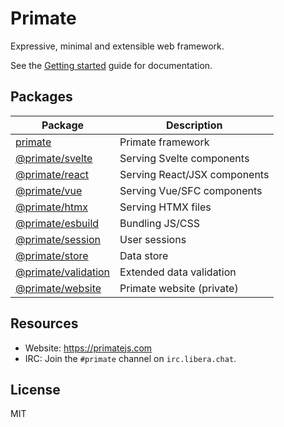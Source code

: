 # Primate 

Expressive, minimal and extensible web framework.

See the [Getting started][getting-started] guide for documentation.

## Packages

| Package                                     | Description                   |
|---------------------------------------------|-------------------------------|
|[primate](packages/primate)                  | Primate framework             |
|[@primate/svelte](packages/svelte)           | Serving Svelte components     |
|[@primate/react](packages/react)             | Serving React/JSX components  |
|[@primate/vue](packages/vue)                 | Serving Vue/SFC components    |
|[@primate/htmx](packages/htmx)               | Serving HTMX files            |
|[@primate/esbuild](packages/esbuild)         | Bundling JS/CSS               |
|[@primate/session](packages/session)         | User sessions                 |
|[@primate/store](packages/store)             | Data store                    |
|[@primate/validation](packages/validation)   | Extended data validation      |
|[@primate/website](packages/website)         | Primate website (private)     |

## Resources

* Website: https://primatejs.com
* IRC: Join the `#primate` channel on `irc.libera.chat`.

## License

MIT

[getting-started]: https://primatejs.com/guide/getting-started
